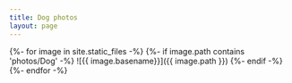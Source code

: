 ```yaml
---
title: Dog photos
layout: page
---
```


{%- for image in site.static_files -%}
    {%- if image.path contains 'photos/Dog' -%}
        ![{{ image.basename}}]({{ image.path }})
    {%- endif -%}
{%- endfor -%}

